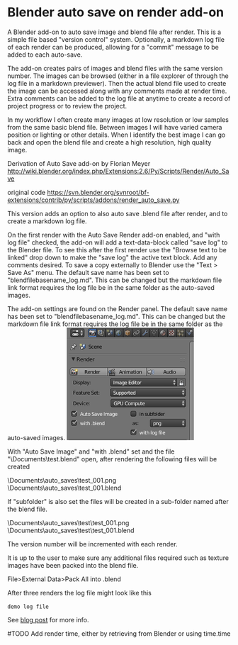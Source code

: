 # Blender auto save on render add-on
A Blender add-on to auto save image and blend file after render. This is a simple  file based "version control" system. Optionally, a markdown log file of each render can be produced, allowing for a "commit" message to be added to each auto-save.

The add-on creates pairs of images and blend files with the same version number. The images can be browsed (either in a file explorer of through the log file in a markdown previewer). Then the actual blend file used to create the image can be accessed along with any comments made at render time. Extra comments can be added to the log file at anytime to create a record of project progress or to review the project.

In my workflow I often create many images at low resolution or low samples from the same basic blend file. Between images I will have varied camera position or lighting or other details. When I identify the best image I can go back and open the blend file and create a high resolution, high quality image.

Derivation of Auto Save add-on by Florian Meyer
http://wiki.blender.org/index.php/Extensions:2.6/Py/Scripts/Render/Auto_Save

original code
https://svn.blender.org/svnroot/bf-extensions/contrib/py/scripts/addons/render_auto_save.py

This version adds an option to also auto save .blend file after render, and to create a markdown log file.

On the first render with the Auto Save Render add-on enabled, and "with log file" checked, the add-on will add a text-data-block called "save log" to the Blender file. To see this after the first render use the "Browse text to be linked" drop down to make the "save log" the active text block. Add any comments desired. To save a copy externally to Blender use the "Text > Save As" menu. The default save name has been set to "blendfilebasename_log.md". This can be changed but the markdown file link format requires the log file be in the same folder as the auto-saved images.

The add-on settings are found on the Render panel. The default save name has been set to "blendfilebasename_log.md". This can be changed but the markdown file link format requires the log file be in the same folder as the auto-saved images.
![screenshot](screen.png)

With "Auto Save Image" and "with .blend" set and the file "\Documents\test.blend" open, after rendering the following files will be created  

\Documents\auto_saves\test_001.png  
\Documents\auto_saves\test_001.blend  

If "subfolder" is also set the files will be created in a sub-folder named after the blend file.  

\Documents\auto_saves\test\test_001.png  
\Documents\auto_saves\test\test_001.blend  

The version number will be incremented with each render.  

It is up to the user to make sure any additional files required such as texture images have been packed into the blend file.  

File>External Data>Pack All into .blend

After three renders the log file might look like this

```
demo log file
```

See [blog post]() for more info.

#TODO Add render time, either by retrieving from Blender or using time.time
